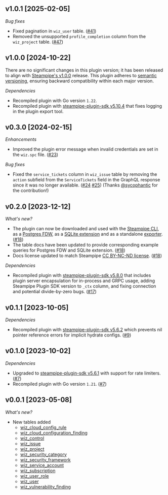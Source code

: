 ## v1.0.1 [2025-02-05]

_Bug fixes_

- Fixed pagination in `wiz_user` table. ([#41](https://github.com/turbot/steampipe-plugin-wiz/pull/41))
- Removed the unsupported `profile_completion` column from the `wiz_project` table. ([#47](https://github.com/turbot/steampipe-plugin-wiz/pull/47))

## v1.0.0 [2024-10-22]

There are no significant changes in this plugin version; it has been released to align with [Steampipe's v1.0.0](https://steampipe.io/changelog/steampipe-cli-v1-0-0) release. This plugin adheres to [semantic versioning](https://semver.org/#semantic-versioning-specification-semver), ensuring backward compatibility within each major version.

_Dependencies_

- Recompiled plugin with Go version `1.22`. 
- Recompiled plugin with [steampipe-plugin-sdk v5.10.4](https://github.com/turbot/steampipe-plugin-sdk/blob/develop/CHANGELOG.md#v5104-2024-08-29) that fixes logging in the plugin export tool. 

## v0.3.0 [2024-02-15]

_Enhancements_

- Improved the plugin error message when invalid credentials are set in the `wiz.spc` file. ([#23](https://github.com/turbot/steampipe-plugin-wiz/pull/23))

_Bug fixes_

- Fixed the `service_tickets` column in `wiz_issue` table by removing the `action` subfield from the `ServiceTickets` field in the GraphQL response since it was no longer available. ([#24](https://github.com/turbot/steampipe-plugin-wiz/pull/24) [#25](https://github.com/turbot/steampipe-plugin-wiz/pull/25)) (Thanks [@sycophantic](https://github.com/sycophantic) for the contribution!)

## v0.2.0 [2023-12-12]

_What's new?_

- The plugin can now be downloaded and used with the [Steampipe CLI](https://steampipe.io/docs), as a [Postgres FDW](https://steampipe.io/docs/steampipe_postgres/overview), as a [SQLite extension](https://steampipe.io/docs//steampipe_sqlite/overview) and as a standalone [exporter](https://steampipe.io/docs/steampipe_export/overview). ([#18](https://github.com/turbot/steampipe-plugin-wiz/pull/18))
- The table docs have been updated to provide corresponding example queries for Postgres FDW and SQLite extension. ([#18](https://github.com/turbot/steampipe-plugin-wiz/pull/18))
- Docs license updated to match Steampipe [CC BY-NC-ND license](https://github.com/turbot/steampipe-plugin-wiz/blob/main/docs/LICENSE). ([#18](https://github.com/turbot/steampipe-plugin-wiz/pull/18))

_Dependencies_

- Recompiled plugin with [steampipe-plugin-sdk v5.8.0](https://github.com/turbot/steampipe-plugin-sdk/blob/main/CHANGELOG.md#v580-2023-12-11) that includes plugin server encapsulation for in-process and GRPC usage, adding Steampipe Plugin SDK version to `_ctx` column, and fixing connection and potential divide-by-zero bugs. ([#17](https://github.com/turbot/steampipe-plugin-wiz/pull/17))

## v0.1.1 [2023-10-05]

_Dependencies_

- Recompiled plugin with [steampipe-plugin-sdk v5.6.2](https://github.com/turbot/steampipe-plugin-sdk/blob/main/CHANGELOG.md#v562-2023-10-03) which prevents nil pointer reference errors for implicit hydrate configs. ([#9](https://github.com/turbot/steampipe-plugin-wiz/pull/9))

## v0.1.0 [2023-10-02]

_Dependencies_

- Upgraded to [steampipe-plugin-sdk v5.6.1](https://github.com/turbot/steampipe-plugin-sdk/blob/main/CHANGELOG.md#v561-2023-09-29) with support for rate limiters. ([#7](https://github.com/turbot/steampipe-plugin-wiz/pull/7))
- Recompiled plugin with Go version `1.21`. ([#7](https://github.com/turbot/steampipe-plugin-wiz/pull/7))

## v0.0.1 [2023-05-08]

_What's new?_

- New tables added
  - [wiz_cloud_config_rule](https://hub.steampipe.io/plugins/turbot/wiz/tables/wiz_cloud_config_rule)
  - [wiz_cloud_configuration_finding](https://hub.steampipe.io/plugins/turbot/wiz/tables/wiz_cloud_configuration_finding)
  - [wiz_control](https://hub.steampipe.io/plugins/turbot/wiz/tables/wiz_control)
  - [wiz_issue](https://hub.steampipe.io/plugins/turbot/wiz/tables/wiz_issue)
  - [wiz_project](https://hub.steampipe.io/plugins/turbot/wiz/tables/wiz_project)
  - [wiz_security_category](https://hub.steampipe.io/plugins/turbot/wiz/tables/wiz_security_category)
  - [wiz_security_framework](https://hub.steampipe.io/plugins/turbot/wiz/tables/wiz_security_framework)
  - [wiz_service_account](https://hub.steampipe.io/plugins/turbot/wiz/tables/wiz_service_account)
  - [wiz_subscription](https://hub.steampipe.io/plugins/turbot/wiz/tables/wiz_subscription)
  - [wiz_user_role](https://hub.steampipe.io/plugins/turbot/wiz/tables/wiz_user_role)
  - [wiz_user](https://hub.steampipe.io/plugins/turbot/wiz/tables/wiz_user)
  - [wiz_vulnerability_finding](https://hub.steampipe.io/plugins/turbot/wiz/tables/wiz_vulnerability_finding)
